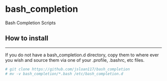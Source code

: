 # bash_completion

Bash Completion Scripts

## How to install

---

If you do not have a bash_completion.d directory, copy them to where ever you wish and source them via one of your .profile, .bashrc, etc files.

``` bash
# git clone https://github.com/jsloan117/bash_completion
# mv -v bash_completion/*.bash /etc/bash_completion.d
```
